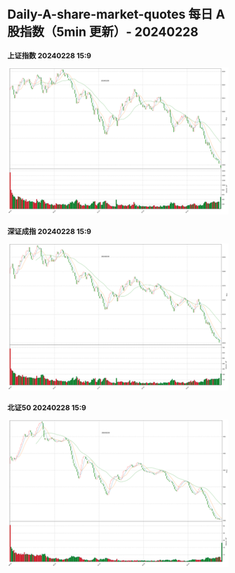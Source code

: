 
# Daily-A-share-market-quotes 每日 A 股指数（5min 更新）- 20240228

### 上证指数 20240228 15:9
![](./fig/2024/2/20240228-sh000001.png)

### 深证成指 20240228 15:9
![](./fig/2024/2/20240228-sz399001.png)

### 北证50 20240228 15:9
![](./fig/2024/2/20240228-bj899050.png)
